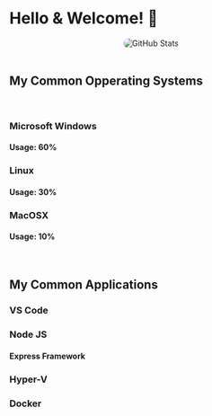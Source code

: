 # Hello & Welcome! 👋

<div class="git-stats" align="center">
  <img src="https://github-readme-stats.vercel.app/api?username=Mr3ENTLEY&show_icons=true&theme=tokyonight&bg_color=16325B&title_color=FFDC7F&text_color=78B7D0&icon_color=FFDC7F&hide_border=true&count_private=true&include_all_commits=false&line_height=30" alt="GitHub Stats" style="border-radius: 45px;">
</div>

<br>

## My Common Opperating Systems

<br>

### Microsoft Windows
#### Usage: 60%

### Linux
#### Usage: 30%

### MacOSX
#### Usage: 10%

<br>

## My Common Applications

### VS Code

### Node JS
#### Express Framework

### Hyper-V

### Docker

###
